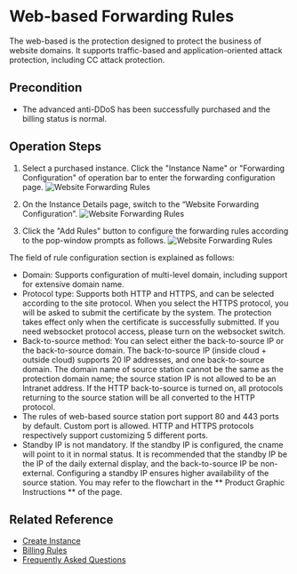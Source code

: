 # Web-based Forwarding Rules

The web-based is the protection designed to protect the business of website domains. It supports traffic-based and application-oriented attack protection, including CC attack protection.

## Precondition
- The advanced anti-DDoS has been successfully purchased and the billing status is normal.

## Operation Steps
1. Select a purchased instance. Click the "Instance Name" or "Forwarding Configuration" of operation bar to enter the forwarding configuration page.
![Website Forwarding Rules](https://github.com/jdcloudcom/cn/blob/edit/image/Advanced%20Anti-DDoS/non-web%2001.png)

2. On the Instance Details page, switch to the “Website Forwarding Configuration”.
![Website Forwarding Rules](https://github.com/jdcloudcom/cn/blob/edit/image/Advanced%20Anti-DDoS/web-rule%2002.png)

3. Click the "Add Rules" button to configure the forwarding rules according to the pop-window prompts as follows.
![Website Forwarding Rules](https://github.com/jdcloudcom/cn/blob/edit/image/Advanced%20Anti-DDoS/web-rule%2003.png)

The field of rule configuration section is explained as follows:
- Domain: Supports configuration of multi-level domain, including support for extensive domain name.
- Protocol type: Supports both HTTP and HTTPS, and can be selected according to the site protocol. When you select the HTTPS protocol, you will be asked to submit the certificate by the system. The protection takes effect only when the certificate is successfully submitted. If you need websocket protocol access, please turn on the websocket switch.
- Back-to-source method: You can select either the back-to-source IP or the back-to-source domain. The back-to-source IP (inside cloud + outside cloud) supports 20 IP addresses, and one back-to-source domain. The domain name of source station cannot be the same as the protection domain name; the source station IP is not allowed to be an Intranet address.
If the HTTP back-to-source is turned on, all protocols returning to the source station will be all converted to the HTTP protocol.
- The rules of web-based source station port support 80 and 443 ports by default. Custom port is allowed. HTTP and HTTPS protocols respectively support customizing 5 different ports.
- Standby IP is not mandatory. If the standby IP is configured, the cname will point to it in normal status. It is recommended that the standby IP be the IP of the daily external display, and the back-to-source IP be non-external. Configuring a standby IP ensures higher availability of the source station. You may refer to the flowchart in the ** Product Graphic Instructions ** of the page.

## Related Reference

- [Create Instance](Create-Instance.md)
- [Billing Rules](../../Pricing/Billing-Rules.md)
- [Frequently Asked Questions](../FAQ/FAQ.md)

